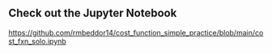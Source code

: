 ## Check out the Jupyter Notebook 

https://github.com/rmbeddor14/cost_function_simple_practice/blob/main/cost_fxn_solo.ipynb 
